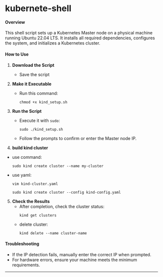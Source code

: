# kubernete-shell
#### Overview
This shell script sets up a Kubernetes Master node on a physical machine running Ubuntu 22.04 LTS. It installs all required dependencies, configures the system, and initializes a Kubernetes cluster.

#### How to Use
1. **Download the Script**
   - Save the script 

2. **Make it Executable**
   - Run this command:
     ```
     chmod +x kind_setup.sh
     ```

3. **Run the Script**
   - Execute it with `sudo`:
     ```
     sudo ./kind_setup.sh
     ```
   - Follow the prompts to confirm or enter the Master node IP.

4. **build kind cluster**
  - use command:
    ```
    sudo kind create cluster --name my-cluster
    ```
  - use yaml:
    ```
    vim kind-cluster.yaml
    ```
    ```
    sudo kind create cluster --config kind-config.yaml
    ```

5. **Check the Results**
   - After completion, check the cluster status:
     ```
     kind get clusters
     ```
   - delete cluster:
     ```
     kind delete --name cluster-name
     ```

#### Troubleshooting
- If the IP detection fails, manually enter the correct IP when prompted.
- For hardware errors, ensure your machine meets the minimum requirements.

---
